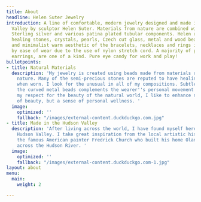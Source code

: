 ```yaml
---
title: About
headline: Helen Suter Jewelry
introduction: A line of comfortable, modern jewelry designed and made in the Hudson
  Valley by sculptor Helen Suter. Materials from nature are combined with 14/20 gold-filled,
  Sterling silver and various patina plated tubular components. Helen uses semi-precious
  healing stones, crystals, pearls, Czech cut glass, metal and wood beads. The elegant
  and minimalist warm aesthetic of the bracelets, necklaces and rings is complemented
  by ease of wear due to the use of nylon stretch cord. A majority of pieces, including
  earrings, are one of a kind. Pure eye candy for work and play!
bulletpoints:
- title: Natural Materials
  description: 'My jewelry is created using beads made from materials occurring in
    nature. Many of the semi-precious stones are reputed to have healing properties
    when worn. I look for the unusual in all of my compositions. Subtle movement of
    the curved metal beads complements the wearer''s personal movement. Stemming from
    my respect for the beauty of the natural world, I like to enhance not only a sense
    of beauty, but a sense of personal wellness. '
  image:
    optimized: ''
    fallback: "/images/external-content.duckduckgo.com.jpg"
- title: Made in the Hudson Valley
  description: 'After living across the world, I have found myself here in the beautiful
    Hudson Valley. I take great inspiration from the local artistic history, especially
    the famous American painter Fredrick Church who built his home Olana, with views
    across the Hudson River. '
  image:
    optimized: ''
    fallback: "/images/external-content.duckduckgo.com-1.jpg"
layout: about
menu:
  main:
    weight: 2

---
```

